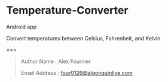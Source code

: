 Temperature-Converter
======================

Android app

Convert temperatures between Celsius, Fahrenheit, and Kelvin.

===
> Author Name : Alex Fournier
>
> Email Address : four0126@algonquinlive.com
